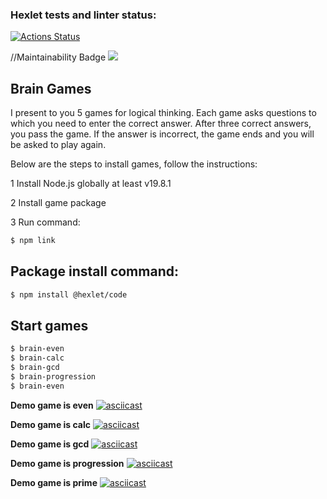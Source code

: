 ### Hexlet tests and linter status:

[![Actions Status](https://github.com/canekg/frontend-project-44/workflows/hexlet-check/badge.svg)](https://github.com/canekg/frontend-project-44/actions)

//Maintainability Badge
<a href="https://codeclimate.com/github/canekg/frontend-project-44/maintainability"><img src="https://api.codeclimate.com/v1/badges/f5544dd39ebb0550b757/maintainability" /></a>

## Brain Games

I present to you 5 games for logical thinking. Each game asks questions to which you need to enter the correct answer. After three correct answers, you pass the game. If the answer is incorrect, the game ends and you will be asked to play again.

Below are the steps to install games, follow the instructions:

1 Install Node.js globally at least v19.8.1

2 Install game package

3 Run command:

```bash
$ npm link
```

## Package install command:

```bash
$ npm install @hexlet/code
```

## Start games

```bash
$ brain-even
$ brain-calc
$ brain-gcd
$ brain-progression
$ brain-even
```

**Demo game is even**
[![asciicast](https://asciinema.org/a/P19fFJQo8z9gXWqgQMlnsVnRm.svg)](https://asciinema.org/a/P19fFJQo8z9gXWqgQMlnsVnRm)

**Demo game is calc**
[![asciicast](https://asciinema.org/a/bYpJmBd28O7uUPMH6O0Kp8Xeg.svg)](https://asciinema.org/a/bYpJmBd28O7uUPMH6O0Kp8Xeg)

**Demo game is gcd**
[![asciicast](https://asciinema.org/a/XIMqgvOXezM95C5wg7DEeSMPv.svg)](https://asciinema.org/a/XIMqgvOXezM95C5wg7DEeSMPv)

**Demo game is progression**
[![asciicast](https://asciinema.org/a/vGq6p3BJC9pnqepbL4Zgj7hhX.svg)](https://asciinema.org/a/vGq6p3BJC9pnqepbL4Zgj7hhX)

**Demo game is prime**
[![asciicast](https://asciinema.org/a/80nNm6BJWgEsmGM2vzuY7Jp5Z.svg)](https://asciinema.org/a/80nNm6BJWgEsmGM2vzuY7Jp5Z)

